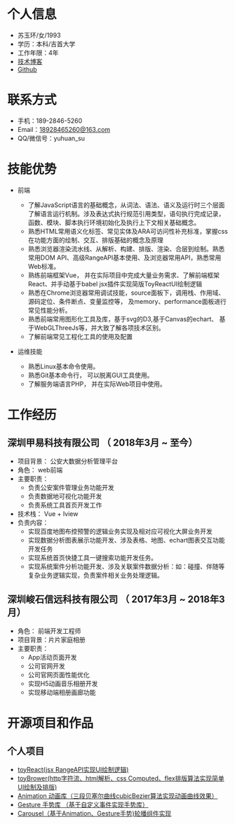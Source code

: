 # 个人信息
 - 苏玉环/女/1993
 - 学历：本科/吉首大学
 - 工作年限：4年
 - [技术博客](http://129.211.43.59)
 - [Github](https://github.com/suyuhuan)
  
# 联系方式
 - 手机：189-2846-5260
 - Email：18928465260@163.com
 - QQ/微信号：yuhuan_su
  
# 技能优势
- 前端
  - 了解JavaScript语言的基础概念，从词法、语法、语义及运行时三个层面了解语言运行机制。涉及表达式执行规范引用类型，语句执行完成记录，函数、模块、脚本执行环境初始化及执行上下文相关基础概念。 
  - 熟悉HTML常用语义化标签、常见实体及ARA可访问性补充标准，掌握css在功能方面的绘制、交互、排版基础的概念及原理  
  - 熟悉浏览器渲染流水线、从解析、构建、排版、渲染、合层到绘制。熟悉常用DOM API、高级RangeAPI基本使用、及浏览器常用API，熟悉常用Web标准。
  - 熟练前端框架Vue， 并在实际项目中完成大量业务需求、了解前端框架React、并手动基于babel jsx插件实现简版ToyReactUI绘制逻辑
  - 熟悉在Chrome浏览器常用调试技能，source面板下，调用栈、作用域、源码定位、条件断点、变量监控等，
  及memory、performance面板进行常见性能分析。
  - 熟悉前端常用图形化工具及库，基于svg的D3,基于Canvas的echart、 基于WebGLThreeJs等，并大致了解各项技术区别。
  - 了解前端常见工程化工具的使用及配置
  
- 运维技能
  - 熟悉Linux基本命令使用。
  - 熟悉Git基本命令行， 可以脱离GUI工具使用。
  - 了解服务端语言PHP， 并在实际Web项目中使用。
  
# 工作经历

## 深圳甲易科技有限公司 （ 2018年3月 ~ 至今）
- 项目背景： 公安大数据分析管理平台
- 角色： web前端
- 主要职责：
  - 负责公安案件管理业务功能开发
  - 负责数据地可视化功能开发
  - 负责系统工具首页开发工作
- 技术栈： Vue + Iview
- 负责内容：
  - 实现百度地图布控预警的逻辑业务实现及相对应可视化大屏业务开发
  - 实现数据分析图表展示功能开发、涉及表格、地图、echart图表交互功能开发任务
  - 实现系统首页快捷工具一键搜索功能开发任务。
  - 实现系统案件分析功能开发、涉及关联案件数据分析：如：碰撞、伴随等复杂业务逻辑实现，负责案件相关业务处理逻辑。

## 深圳峻石信远科技有限公司 （ 2017年3月 ~ 2018年3月）
- 角色： 前端开发工程师
- 项目背景：片片家庭相册
- 主要职责：
    - App活动页面开发
    - 公司官网开发
    - 公司官网页面性能优化
    - 实现H5动画音乐相册开发
    - 实现移动端相册画廊功能
  
# 开源项目和作品

## 个人项目
- [toyReact(jsx RangeAPI实现UI绘制逻辑)](https://github.com/suyuhuan/toyReact)
- [toyBrower(http字符流、html解析、css Computed、flex排版算法实现简单UI绘制及排版)](https://github.com/suyuhuan/toyBrower)
- [Animation 动画库（三段贝塞尔曲线cubicBezier算法实现动画曲线效果）](https://github.com/suyuhuan/Animation)
- [Gesture 手势库 （基于自定义事件实现手势库）](https://github.com/suyuhuan/Gesture)
- [Carousel（基于Animation、Gesture手势)轮播组件实现](https://github.com/suyuhuan/Carousel)
